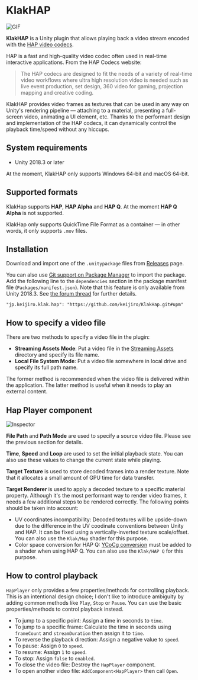 KlakHAP
=======

![GIF](https://i.imgur.com/exuJAIA.gif)

**KlakHAP** is a Unity plugin that allows playing back a video stream encoded
with the [HAP video codecs].

HAP is a fast and high-quality video codec often used in real-time interactive
applications. From the HAP Codecs website:

> The HAP codecs are designed to fit the needs of a variety of real-time video
> workflows where ultra high resolution video is needed such as live event
> production, set design, 360 video for gaming, projection mapping and creative
> coding.

KlakHAP provides video frames as textures that can be used in any way on
Unity's rendering pipeline — attaching to a material, presenting a full-screen
video, animating a UI element, etc. Thanks to the performant design and
implementation of the HAP codecs, it can dynamically control the playback
time/speed without any hiccups.

[HAP video codecs]: https://hap.video/

System requirements
-------------------

- Unity 2018.3 or later

At the moment, KlakHAP only supports Windows 64-bit and macOS 64-bit.

Supported formats
-----------------

KlakHap supports **HAP**, **HAP Alpha** and **HAP Q**. At the moment **HAP Q
Alpha** is not supported.

KlakHap only supports QuickTime File Format as a container — in other words,
it only supports `.mov` files.

Installation
------------

Download and import one of the `.unitypackage` files from [Releases] page.

You can also use [Git support on Package Manager] to import the package. Add
the following line to the `dependencies` section in the package manifest file
(`Packages/manifest.json`). Note that this feature is only available from
Unity 2018.3. See [the forum thread][Git support on Package Manager] for
further details.

```
"jp.keijiro.klak.hap": "https://github.com/keijiro/KlakHap.git#upm"
```

[Releases]: https://github.com/keijiro/KlakHap/releases
[Git support on Package Manager]:
  https://forum.unity.com/threads/git-support-on-package-manager.573673/

How to specify a video file
---------------------------

There are two methods to specify a video file in the plugin:

- **Streaming Assets Mode**: Put a video file in the [Streaming Assets]
  directory and specify its file name.
- **Local File System Mode**: Put a video file somewhere in local drive
  and specify its full path name.

The former method is recommended when the video file is delivered within the
application. The latter method is useful when it needs to play an external
content.

[Streaming Assets]: https://docs.unity3d.com/Manual/StreamingAssets.html

Hap Player component
--------------------

![Inspector](https://i.imgur.com/pIACL4W.png)

**File Path** and **Path Mode** are used to specify a source video file. Please
see the previous section for details.

**Time**, **Speed** and **Loop** are used to set the initial playback state.
You can also use these values to change the current state while playing.

**Target Texture** is used to store decoded frames into a render texture. Note
that it allocates a small amount of GPU time for data transfer.

**Target Renderer** is used to apply a decoded texture to a specific material
property. Although it's the most performant way to render video frames, it
needs a few additional steps to be rendered correctly. The following points
should be taken into account:

- UV coordinates incompatibility: Decoded textures will be upside-down due to
  the difference in the UV coodinate conventions between Unity and HAP. It can
  be fixed using a vertically-inverted texture scale/offset. You can also use
  the `Klak/Hap` shader for this purpose.
- Color space conversion for HAP Q: [YCoCg conversion] must be added to a
  shader when using HAP Q. You can also use the `Klak/HAP Q` for this purpose.

[YCoCg conversion]:
  https://gist.github.com/dlublin/90f879cfe027ebf5792bdadf2c911bb5

How to control playback
-----------------------

`HapPlayer` only provides a few properties/methods for controlling playback.
This is an intentional design choice; I don't like to introduce ambiguity by
adding common methods like `Play`, `Stop` or `Pause`. You can use the basic
properties/methods to control playback instead.

- To jump to a specific point: Assign a time in seconds to `time`.
- To jump to a specific frame: Calculate the time in seconds using `frameCount`
  and `streamDuration` then assign it to `time`.
- To reverse the playback direction: Assign a negative value to `speed`.
- To pause: Assign `0` to `speed`.
- To resume: Assign `1` to `speed`.
- To stop: Assign `false` to `enabled`.
- To close the video file: Destroy the `HapPlayer` component.
- To open another video file: `AddComponent<HapPlayer>` then call `Open`.
